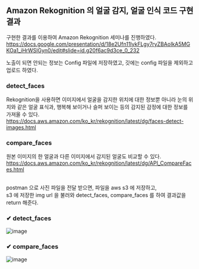 ## Amazon Rekognition 의 얼굴 감지, 얼굴 인식 코드 구현 결과  

  
  
구현한 결과를 이용하여 Amazon Rekognition 세미나를 진행하였다.  
https://docs.google.com/presentation/d/18e2Ufn11lykFLgy7ryZBAoIkA5MGKOa1_iHrWSlGyn0/edit#slide=id.g20f6ac9d3ce_0_232  
  
노출이 되면 안되는 정보는 Config 파일에 저장하였고, 깃에는 config 파일을 제외하고 업로드 하였다.  

### detect_faces  
Rekognition을 사용하면 이미지에서 얼굴을 감지한 위치에 대한 정보뿐 아니라 눈의 위치와 같은 얼굴 표식과, 행복해 보이거나 슬퍼 보이는 등의 감지된 감정에 대한 정보를 가져올 수 있다.  
https://docs.aws.amazon.com/ko_kr/rekognition/latest/dg/faces-detect-images.html  
  
### compare_faces  
원본 이미지의 한 얼굴과 다른 이미지에서 감지된 얼굴도 비교할 수 있다.  
https://docs.aws.amazon.com/ko_kr/rekognition/latest/dg/API_CompareFaces.html  
  
##    
  

postman 으로 사진 파일을 전달 받으면, 파일을 aws s3 에 저장하고,  
s3 에 저장한 img url 을 불러와 detect_faces, compare_faces 를 하여 결과값을 return 해준다.  



### ✔ detect_faces  

![image](https://user-images.githubusercontent.com/104052659/219991172-6c8cef9e-c17b-4e34-8dc7-9a5ad5ea8c00.png)



### ✔ compare_faces  

![image](https://user-images.githubusercontent.com/104052659/219991219-e84da424-6f64-43b6-83d0-78c96ab54af8.png)


